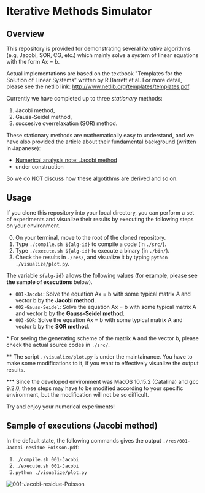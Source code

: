 # Iterative Methods Simulator

## Overview

This repository is provided for demonstrating several *iterative* algorithms (e.g, Jacobi, SOR, CG, etc.) which mainly solve a system of linear equations with the form Ax = b.

Actual implementations are based on the textbook "Templates for the Solution of Linear Systems" written by R.Barrett et al. For more detail, please see the netlib link: http://www.netlib.org/templates/templates.pdf.

Currently we have completed up to three *stationary* methods:

1. Jacobi method,
2. Gauss-Seidel method,
3. succesive overrelaxation (SOR) method.

These stationary methods are mathematically easy to understand, and we have also provided the article about their fundamental background (written in Japanese):

- [Numerical analysis note: Jacobi method](https://trtn.hatenablog.com/entry/2020/03/14/155616)
- under construction

So we do NOT discuss how these algotithms are derived and so on.

## Usage

If you clone this repository into your local directory, you can perform a set of experiments and visualize their results by executing the following steps on your environment.

0. On your terminal, move to the root of the cloned repository.
1. Type `./compile.sh ${alg-id}` to compile a code (in `./src/`).
2. Type `./execute.sh ${alg-id}` to execute a binary (in `./bin/`).
3. Check the results in `./res/`, and visualize it by typing `python ./visualize/plot.py`.

The variable `${alg-id}` allows the following values (for example, please see **the sample of executions** below).

- `001-Jacobi`: Solve the equation Ax = b with some typical matrix A and vector b by the **Jacobi method**.
- `002-Gauss-Seidel`: Solve the equation Ax = b with some typical matrix A and vector b by the **Gauss-Seidel method**.
- `003-SOR`: Solve the equation Ax = b with some typical matrix A and vector b by the **SOR method**.

\* For seeing the generating scheme of the matrix A and the vector b, please check the actual source codes in `./src/`.

\** The script `./visualize/plot.py` is under the maintainance. You have to make some modifications to it, if you want to effectively visualize the output results.

\*** Since the developed environment was MacOS 10.15.2 (Catalina) and gcc 9.2.0, these steps may have to be modified according to your specific environment, but the modification will not be so difficult.

Try and enjoy your numerical experiments!

## Sample of executions (Jacobi method)

In the default state, the following commands gives the output `./res/001-Jacobi-residue-Poisson.pdf`:

1. `./compile.sh 001-Jacobi`
2. `./execute.sh 001-Jacobi`
3. `python ./visualize/plot.py`

![001-Jacobi-residue-Poisson](https://user-images.githubusercontent.com/9128970/76676606-9b548300-6608-11ea-9a89-233b01069b46.png)